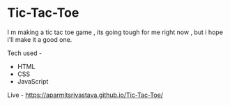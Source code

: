 # Tic-Tac-Toe
I m making a tic tac toe game , its going tough for me right now , but i hope i'll make it a good one.

Tech used - 
- HTML
- CSS
- JavaScript

Live - https://aparmitsrivastava.github.io/Tic-Tac-Toe/
